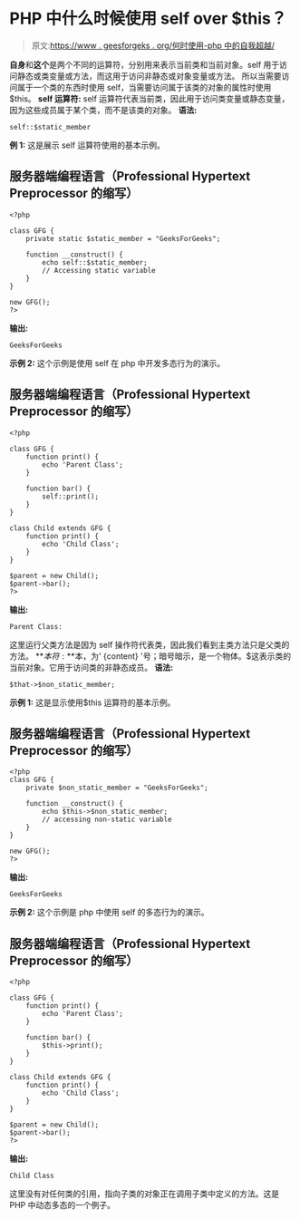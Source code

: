 # PHP 中什么时候使用 self over $this？

> 原文:[https://www . geesforgeks . org/何时使用-php 中的自我超越/](https://www.geeksforgeeks.org/when-to-use-self-over-this-in-php/)

**自身**和**这个**是两个不同的运算符，分别用来表示当前类和当前对象。self 用于访问静态或类变量或方法，而这用于访问非静态或对象变量或方法。
所以当需要访问属于一个类的东西时使用 self，当需要访问属于该类的对象的属性时使用$this。
**self 运算符:** self 运算符代表当前类，因此用于访问类变量或静态变量，因为这些成员属于某个类，而不是该类的对象。
**语法:**

```
self::$static_member
```

**例 1:** 这是展示 self 运算符使用的基本示例。

## 服务器端编程语言（Professional Hypertext Preprocessor 的缩写）

```
<?php

class GFG {
    private static $static_member = "GeeksForGeeks";

    function __construct() {
        echo self::$static_member;
        // Accessing static variable
    }
}

new GFG();
?>
```

**输出:**

```
GeeksForGeeks
```

**示例 2:** 这个示例是使用 self 在 php 中开发多态行为的演示。

## 服务器端编程语言（Professional Hypertext Preprocessor 的缩写）

```
<?php

class GFG {
    function print() {
        echo 'Parent Class';
    }

    function bar() {
        self::print();
    }
}

class Child extends GFG {
    function print() {
        echo 'Child Class';
    }
}

$parent = new Child();
$parent->bar();
?>
```

**输出:**

```
Parent Class:
```

这里运行父类方法是因为 self 操作符代表类，因此我们看到主类方法只是父类的方法。
**$本符:**$本，为' {content} '号；暗号暗示，是一个物体。$这表示类的当前对象。它用于访问类的非静态成员。
**语法:**

```
$that->$non_static_member;
```

**示例 1:** 这是显示使用$this 运算符的基本示例。

## 服务器端编程语言（Professional Hypertext Preprocessor 的缩写）

```
<?php
class GFG {
    private $non_static_member = "GeeksForGeeks";

    function __construct() {
        echo $this->$non_static_member;
        // accessing non-static variable
    }
}

new GFG();
?>
```

**输出:**

```
GeeksForGeeks
```

**示例 2:** 这个示例是 php 中使用 self 的多态行为的演示。

## 服务器端编程语言（Professional Hypertext Preprocessor 的缩写）

```
<?php

class GFG {
    function print() {
        echo 'Parent Class';
    }

    function bar() {
        $this->print();
    }
}

class Child extends GFG {
    function print() {
        echo 'Child Class';
    }
}

$parent = new Child();
$parent->bar();
?>
```

**输出:**

```
Child Class
```

这里没有对任何类的引用，指向子类的对象正在调用子类中定义的方法。这是 PHP 中动态多态的一个例子。